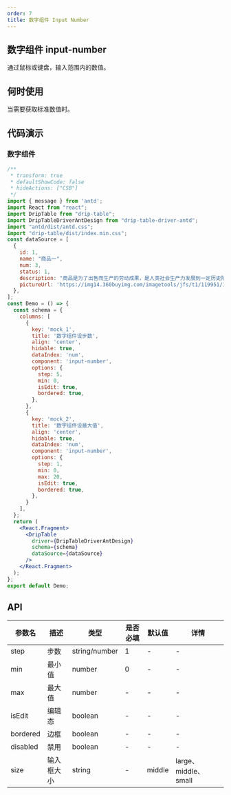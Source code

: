 ```yaml
---
order: 7
title: 数字组件 Input Number
---
```


## 数字组件 input-number

通过鼠标或键盘，输入范围内的数值。

## 何时使用
当需要获取标准数值时。

## 代码演示

### 数字组件
```jsx
/**
 * transform: true
 * defaultShowCode: false
 * hideActions: ["CSB"]
 */
import { message } from 'antd';
import React from "react";
import DripTable from "drip-table";
import DripTableDriverAntDesign from "drip-table-driver-antd";
import "antd/dist/antd.css";
import "drip-table/dist/index.min.css";
const dataSource = [
  {
    id: 1,
    name: "商品一",
    num: 3,
    status: 1,
    description: "商品是为了出售而生产的劳动成果，是人类社会生产力发展到一定历史阶段的产物，是用于交换的劳动产品。",
    pictureUrl: 'https://img14.360buyimg.com/imagetools/jfs/t1/119951/14/21336/15771/6218427eE68f8f468/e0647b9b7507755d.png',
  },
];
const Demo = () => {
  const schema = {
    columns: [
      {
        key: 'mock_1',
        title: '数字组件设步数',
        align: 'center',
        hidable: true,
        dataIndex: 'num',
        component: 'input-number',
        options: {
          step: 5,
          min: 0,
          isEdit: true,
          bordered: true,
        },
      },
      {
        key: 'mock_2',
        title: '数字组件设最大值',
        align: 'center',
        hidable: true,
        dataIndex: 'num',
        component: 'input-number',
        options: {
          step: 1,
          min: 0,
          max: 20,
          isEdit: true,
          bordered: true,
        },
      }
    ],
  };
  return (
    <React.Fragment>
      <DripTable
        driver={DripTableDriverAntDesign}
        schema={schema}
        dataSource={dataSource}
      />
    </React.Fragment>
  );
};
export default Demo;
```

## API

| 参数名 | 描述 | 类型 | 是否必填 | 默认值 | 详情 |
| ----- | ---- | ---- | ------ | ---- | ---- |
| step | 步数 | string/number | 1 | - | - |
| min | 最小值 | number | 0 | - | - |
| max | 最大值 | number | - | - | - |
| isEdit | 编辑态 | boolean | - | - | - |
| bordered | 边框 | boolean | - | - | - |
| disabled | 禁用 | boolean | - | - | - |
| size | 输入框大小 | string | - | middle | large、middle、small |
